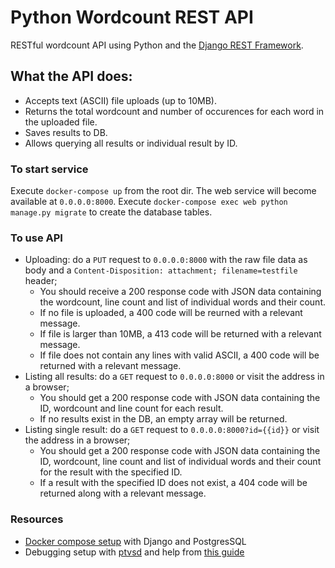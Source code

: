 # Python Wordcount REST  API

RESTful wordcount API using Python and the [Django REST Framework](https://www.django-rest-framework.org/).

## What the API does:
- Accepts text (ASCII) file uploads (up to 10MB).
- Returns the total wordcount and number of occurences for each word in the uploaded file.
- Saves results to DB.
- Allows querying all results or individual result by ID.

### To start service
Execute `docker-compose up` from the root dir. The web service will become available at `0.0.0.0:8000`.
Execute `docker-compose exec web python manage.py migrate` to create the database tables.

### To use API
- Uploading: do a `PUT` request to `0.0.0.0:8000` with the raw file data as body and a `Content-Disposition: attachment; filename=testfile` header;
  - You should receive a 200 response code with JSON data containing the wordcount, line count and list of individual words and their count.
  - If no file is uploaded, a 400 code will be reurned with a relevant message.
  - If file is larger than 10MB, a 413 code will be returned with a relevant message.
  - If file does not contain any lines with valid ASCII, a 400 code will be returned with a relevant message.
- Listing all results: do a `GET` request to `0.0.0.0:8000` or visit the address in a browser;
  - You should get a 200 response code with JSON data containing the ID, wordcount and line count for each result.
  - If no results exist in the DB, an empty array will be returned.
- Listing single result: do a `GET` request to `0.0.0.0:8000?id={{id}}` or visit the address in a browser;
  - You should get a 200 response code with JSON data containing the ID, wordcount, line count and list of individual words and their count for the result with the specified ID.
  - If a result with the specified ID does not exist, a 404 code will be returned along with a relevant message.

### Resources
- [Docker compose setup](https://docs.docker.com/compose/django/) with Django and PostgresSQL
- Debugging setup with [ptvsd](https://github.com/Microsoft/ptvsd) and help from [this guide](https://gist.github.com/veuncent/1e7fcfe891883dfc52516443a008cfcb)